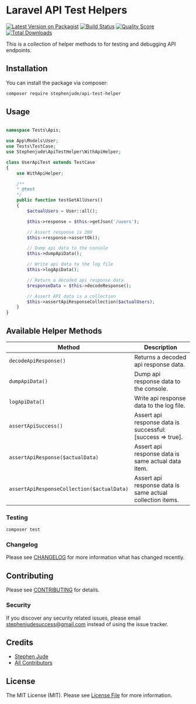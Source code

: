 # Laravel API Test Helpers

[![Latest Version on Packagist](https://img.shields.io/packagist/v/stephenjude/api-test-helper.svg?style=flat-square)](https://packagist.org/packages/stephenjude/api-test-helper)
[![Build Status](https://img.shields.io/travis/stephenjude/api-test-helper/master.svg?style=flat-square)](https://travis-ci.org/stephenjude/api-test-helper)
[![Quality Score](https://img.shields.io/scrutinizer/g/stephenjude/api-test-helper.svg?style=flat-square)](https://scrutinizer-ci.com/g/stephenjude/api-test-helper)
[![Total Downloads](https://img.shields.io/packagist/dt/stephenjude/api-test-helper.svg?style=flat-square)](https://packagist.org/packages/stephenjude/api-test-helper)

This is a collection of helper methods to for testing and debugging API endpoints.

## Installation

You can install the package via composer:

```bash
composer require stephenjude/api-test-helper
```


## Usage

``` php

namespace Tests\Apis;

use App\Models\User;
use Tests\TestCase;
use Stephenjude\ApiTestHelper\WithApiHelper;

class UserApiTest extends TestCase
{
    use WithApiHelper;

    /**
    * @test
    */
    public function testGetAllUsers()
    {
        $actualUsers = User::all();

        $this->response = $this->getJson('/users');

        // Assert response is 200
        $this->response->assertOk();

        // Dump api data to the console
        $this->dumpApiData();

        // Write api data to the log file
        $this->logApiData();

        // Return a decoded api response data
        $responseData = $this->decodeResponse();

        // Assert API data is a collection 
        $this->assertApiResponseCollection($actualUsers);
    }
}
```

## Available Helper Methods 

Method | Description 
---------|----------
 `decodeApiResponse()` | Returns a decoded api response data. 
 `dumpApiData()` | Dump api response data to the console. 
 `logApiData()` | Write api response data to the log file.
 `assertApiSuccess()` | Assert api response data is successful: [success => true].
 `assertApiResponse($actualData)` | Assert api response data is same actual data item.
 `assertApiResponseCollection($actualData)` | Assert api response data is same actual collection items.

### Testing

``` bash
composer test
```

### Changelog

Please see [CHANGELOG](CHANGELOG.md) for more information what has changed recently.

## Contributing

Please see [CONTRIBUTING](CONTRIBUTING.md) for details.

### Security

If you discover any security related issues, please email stephenjudesuccess@gmail.com instead of using the issue tracker.

## Credits

- [Stephen Jude](https://github.com/stephenjude)
- [All Contributors](../../contributors)

## License

The MIT License (MIT). Please see [License File](LICENSE.md) for more information.
